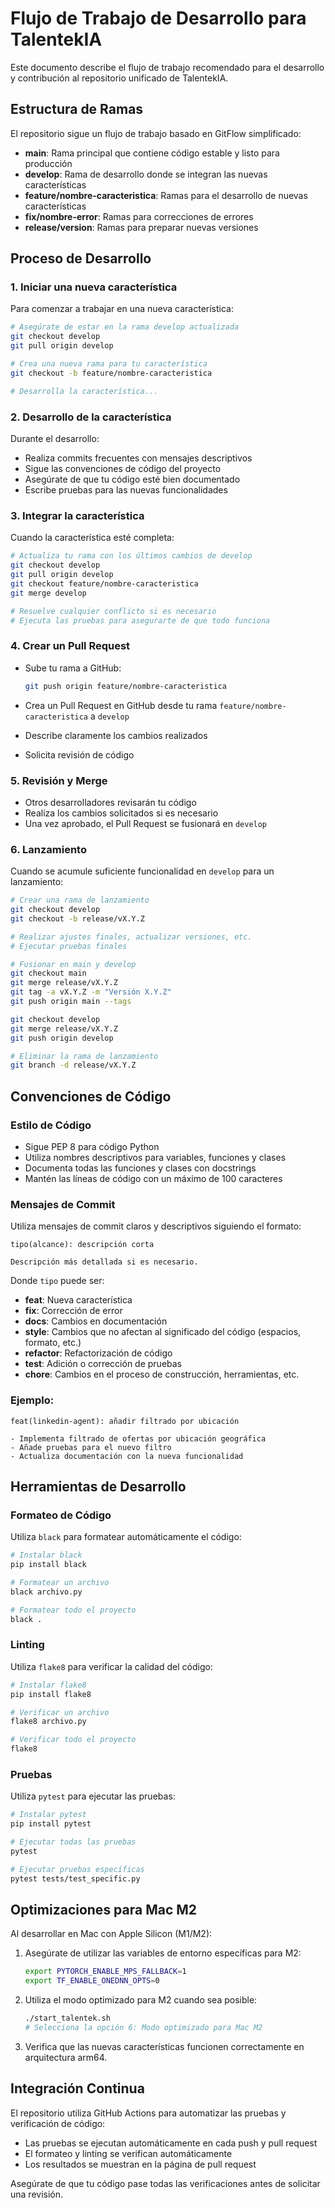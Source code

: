 # Flujo de Trabajo de Desarrollo para TalentekIA

Este documento describe el flujo de trabajo recomendado para el desarrollo y contribución al repositorio unificado de TalentekIA.

## Estructura de Ramas

El repositorio sigue un flujo de trabajo basado en GitFlow simplificado:

- **main**: Rama principal que contiene código estable y listo para producción
- **develop**: Rama de desarrollo donde se integran las nuevas características
- **feature/nombre-caracteristica**: Ramas para el desarrollo de nuevas características
- **fix/nombre-error**: Ramas para correcciones de errores
- **release/version**: Ramas para preparar nuevas versiones

## Proceso de Desarrollo

### 1. Iniciar una nueva característica

Para comenzar a trabajar en una nueva característica:

```bash
# Asegúrate de estar en la rama develop actualizada
git checkout develop
git pull origin develop

# Crea una nueva rama para tu característica
git checkout -b feature/nombre-caracteristica

# Desarrolla la característica...
```

### 2. Desarrollo de la característica

Durante el desarrollo:

- Realiza commits frecuentes con mensajes descriptivos
- Sigue las convenciones de código del proyecto
- Asegúrate de que tu código esté bien documentado
- Escribe pruebas para las nuevas funcionalidades

### 3. Integrar la característica

Cuando la característica esté completa:

```bash
# Actualiza tu rama con los últimos cambios de develop
git checkout develop
git pull origin develop
git checkout feature/nombre-caracteristica
git merge develop

# Resuelve cualquier conflicto si es necesario
# Ejecuta las pruebas para asegurarte de que todo funciona
```

### 4. Crear un Pull Request

- Sube tu rama a GitHub:
  ```bash
  git push origin feature/nombre-caracteristica
  ```

- Crea un Pull Request en GitHub desde tu rama `feature/nombre-caracteristica` a `develop`
- Describe claramente los cambios realizados
- Solicita revisión de código

### 5. Revisión y Merge

- Otros desarrolladores revisarán tu código
- Realiza los cambios solicitados si es necesario
- Una vez aprobado, el Pull Request se fusionará en `develop`

### 6. Lanzamiento

Cuando se acumule suficiente funcionalidad en `develop` para un lanzamiento:

```bash
# Crear una rama de lanzamiento
git checkout develop
git checkout -b release/vX.Y.Z

# Realizar ajustes finales, actualizar versiones, etc.
# Ejecutar pruebas finales

# Fusionar en main y develop
git checkout main
git merge release/vX.Y.Z
git tag -a vX.Y.Z -m "Versión X.Y.Z"
git push origin main --tags

git checkout develop
git merge release/vX.Y.Z
git push origin develop

# Eliminar la rama de lanzamiento
git branch -d release/vX.Y.Z
```

## Convenciones de Código

### Estilo de Código

- Sigue PEP 8 para código Python
- Utiliza nombres descriptivos para variables, funciones y clases
- Documenta todas las funciones y clases con docstrings
- Mantén las líneas de código con un máximo de 100 caracteres

### Mensajes de Commit

Utiliza mensajes de commit claros y descriptivos siguiendo el formato:

```
tipo(alcance): descripción corta

Descripción más detallada si es necesario.
```

Donde `tipo` puede ser:
- **feat**: Nueva característica
- **fix**: Corrección de error
- **docs**: Cambios en documentación
- **style**: Cambios que no afectan al significado del código (espacios, formato, etc.)
- **refactor**: Refactorización de código
- **test**: Adición o corrección de pruebas
- **chore**: Cambios en el proceso de construcción, herramientas, etc.

### Ejemplo:

```
feat(linkedin-agent): añadir filtrado por ubicación

- Implementa filtrado de ofertas por ubicación geográfica
- Añade pruebas para el nuevo filtro
- Actualiza documentación con la nueva funcionalidad
```

## Herramientas de Desarrollo

### Formateo de Código

Utiliza `black` para formatear automáticamente el código:

```bash
# Instalar black
pip install black

# Formatear un archivo
black archivo.py

# Formatear todo el proyecto
black .
```

### Linting

Utiliza `flake8` para verificar la calidad del código:

```bash
# Instalar flake8
pip install flake8

# Verificar un archivo
flake8 archivo.py

# Verificar todo el proyecto
flake8
```

### Pruebas

Utiliza `pytest` para ejecutar las pruebas:

```bash
# Instalar pytest
pip install pytest

# Ejecutar todas las pruebas
pytest

# Ejecutar pruebas específicas
pytest tests/test_specific.py
```

## Optimizaciones para Mac M2

Al desarrollar en Mac con Apple Silicon (M1/M2):

1. Asegúrate de utilizar las variables de entorno específicas para M2:
   ```bash
   export PYTORCH_ENABLE_MPS_FALLBACK=1
   export TF_ENABLE_ONEDNN_OPTS=0
   ```

2. Utiliza el modo optimizado para M2 cuando sea posible:
   ```bash
   ./start_talentek.sh
   # Selecciona la opción 6: Modo optimizado para Mac M2
   ```

3. Verifica que las nuevas características funcionen correctamente en arquitectura arm64.

## Integración Continua

El repositorio utiliza GitHub Actions para automatizar las pruebas y verificación de código:

- Las pruebas se ejecutan automáticamente en cada push y pull request
- El formateo y linting se verifican automáticamente
- Los resultados se muestran en la página de pull request

Asegúrate de que tu código pase todas las verificaciones antes de solicitar una revisión.